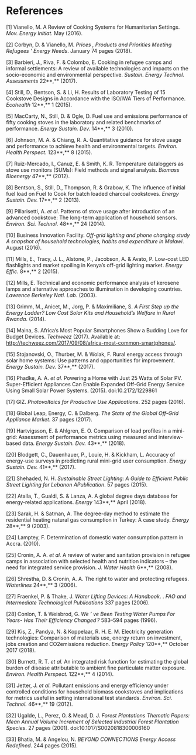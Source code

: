 # References

[1] Vianello, M. A Review of Cooking Systems for Humanitarian Settings. *Mov.
Energy Initiat.* May (2016).

[2] Corbyn, D. & Vianello, M. *Prices , Products and Priorities Meeting Refugees
’ Energy Needs*. January 74 pages (2018).

[3] Barbieri, J., Riva, F. & Colombo, E. Cooking in refugee camps and informal
settlements: A review of available technologies and impacts on the
socio-economic and environmental perspective. *Sustain. Energy Technol.
Assessments* 22**,** (2017).

[4] Still, D., Bentson, S. & Li, H. Results of Laboratory Testing of 15
Cookstove Designs in Accordance with the ISO/IWA Tiers of Performance.
*Ecohealth* 12**,** 1 (2015).

[5] MacCarty, N., Still, D. & Ogle, D. Fuel use and emissions performance of
fifty cooking stoves in the laboratory and related benchmarks of performance.
*Energy Sustain. Dev.* 14**,** 3 (2010).

[6] Johnson, M. A. & Chiang, R. A. Quantitative guidance for stove usage and
performance to achieve health and environmental targets. *Environ. Health
Perspect.* 123**,** 8 (2015).

[7] Ruiz-Mercado, I., Canuz, E. & Smith, K. R. Temperature dataloggers as stove
use monitors (SUMs): Field methods and signal analysis. *Biomass Bioenergy*
47**,** (2012).

[8] Bentson, S., Still, D., Thompson, R. & Grabow, K. The influence of initial
fuel load on Fuel to Cook for batch loaded charcoal cookstoves. *Energy Sustain.
Dev.* 17**,** 2 (2013).

[9] Pillarisetti, A. *et al.* Patterns of stove usage after introduction of an
advanced cookstove: The long-term application of household sensors. *Environ.
Sci. Technol.* 48**,** 24 (2014).

[10] Business Innovation Facility. *Off-grid lighting and phone charging study A
snapshot of household technologies, habits and expenditure in Malawi*. August
(2016).

[11] Mills, E., Tracy, J. L., Alstone, P., Jacobson, A. & Avato, P. Low-cost LED
flashlights and market spoiling in Kenya’s off-grid lighting market. *Energy
Effic.* 8**,** 2 (2015).

[12] Mills, E. Technical and economic performance analysis of kerosene lamps and
alternative approaches to illumination in developing countries. *Lawrence
Berkeley Natl. Lab.* (2003).

[13] Grimm, M., Anicet, M., Jorg, P. & Maximiliane, S. *A First Step up the
Energy Ladder? Low Cost Solar Kits and Household’s Welfare in Rural Rwanda*.
(2014).

[14] Maina, S. Africa’s Most Popular Smartphones Show a Budding Love for Budget
Devices. *Techweez* (2017). Available at:
http://techweez.com/2017/09/08/africa-most-common-smartphones/.

[15] Stojanovski, O., Thurber, M. & Wolak, F. Rural energy access through solar
home systems: Use patterns and opportunities for improvement. *Energy Sustain.
Dev.* 37**,** (2017).

[16] Phadke, A. A. *et al.* Powering a Home with Just 25 Watts of Solar PV.
Super-Efficient Appliances Can Enable Expanded Off-Grid Energy Service Using
Small Solar Power Systems. (2015). doi:10.2172/1229861

[17] GIZ. *Photovoltaics for Productive Use Applications*. 252 pages (2016).

[18] Global Leap, Energy, C. & Dalberg. *The State of the Global Off-Grid
Appliance Market*. 37 pages (2017).

[19] Hartvigsson, E. & Ahlgren, E. O. Comparison of load profiles in a
mini-grid: Assessment of performance metrics using measured and interview-based
data. *Energy Sustain. Dev.* 43**,** (2018).

[20] Blodgett, C., Dauenhauer, P., Louie, H. & Kickham, L. Accuracy of
energy-use surveys in predicting rural mini-grid user consumption. *Energy
Sustain. Dev.* 41**,** (2017).

[21] Shehaded, N. H. *Sustainable Street Lighting: A Guide to Efficient Public
Street Lighting for Lebanon APublication*. 57 pages (2015).

[22] Atalla, T., Gualdi, S. & Lanza, A. A global degree days database for
energy-related applications. *Energy* 143**,** April (2018).

[23] Sarak, H. & Satman, A. The degree-day method to estimate the residential
heating natural gas consumption in Turkey: A case study. *Energy* 28**,** 9
(2003).

[24] Lamptey, F. Determination of domestic water consumption pattern in Accra.
(2010).

[25] Cronin, A. A. *et al.* A review of water and sanitation provision in
refugee camps in association with selected health and nutrition indicators – the
need for integrated service provision. *J. Water Health* 6**,** (2008).

[26] Shrestha, D. & Cronin, A. A. The right to water and protecting refugees.
*Waterlines* 24**,** 3 (2006).

[27] Fraenkel, P. & Thake, J. *Water Lifting Devices: A Handbook*. . *FAO and
Intermediate Technological Publications* 337 pages (2006).

[28] Conlon, T. & Weisbrod, G. *We ’ ve Been Testing Water Pumps For Years- Has
Their Efficiency Changed ?* 583–594 pages (1996).

[29] Kis, Z., Pandya, N. & Koppelaar, R. H. E. M. Electricity generation
technologies: Comparison of materials use, energy return on investment, jobs
creation and CO2emissions reduction. *Energy Policy* 120**,** October 2017
(2018).

[30] Burnett, R. T. *et al.* An integrated risk function for estimating the
global burden of disease attributable to ambient fine particulate matter
exposure. *Environ. Health Perspect.* 122**,** 4 (2014).

[31] Jetter, J. *et al.* Pollutant emissions and energy efficiency under
controlled conditions for household biomass cookstoves and implications for
metrics useful in setting international test standards. *Environ. Sci. Technol.*
46**,** 19 (2012).

[32] Ugalde, L., Perez, O. & Mead, D. J. *Forest Plantations Thematic Papers:
Mean Annual Volume Increment of Selected Industrial Forest Plantation Species*.
27 pages (2001). doi:10.1017/S0020818300006160

[33] Bhatia, M. & Angelou, N. *BEYOND CONNECTIONS Energy Access Redefined*. 244
pages (2015).